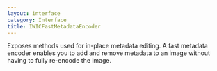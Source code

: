 ```yaml
---
layout: interface
category: Interface
title: IWICFastMetadataEncoder
---
```


Exposes methods used for in-place metadata editing.
A fast metadata encoder enables you to add and remove metadata to an image without having to fully re-encode the image.

